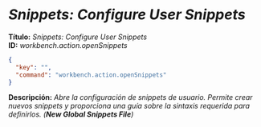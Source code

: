 <!-- Autor: Daniel Benjamin Perez Morales -->
<!-- GitHub: https://github.com/DanielBenjaminPerezMoralesDev13 -->
<!-- Gitlab: https://gitlab.com/DanielBenjaminPerezMoralesDev13 -->
<!-- Correo electrónico: danielperezdev@proton.me -->

# ***Snippets: Configure User Snippets***

**Título:** *Snippets: Configure User Snippets*  
**ID:** *workbench.action.openSnippets*

```json
{
  "key": "",
  "command": "workbench.action.openSnippets"
}
```

**Descripción:** *Abre la configuración de snippets de usuario. Permite crear nuevos snippets y proporciona una guía sobre la sintaxis requerida para definirlos. (**New Global Snippets File**)*
